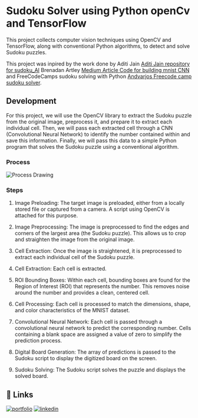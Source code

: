 
# Sudoku Solver using Python openCv and TensorFlow

This project collects computer vision techniques using OpenCV and TensorFlow, along with conventional Python algorithms, to detect and solve Sudoku puzzles.

This project was inpired by the work done by Aditi Jain [Aditi Jain repository for sudoku_AI](https://github.com/Joy2469/Sudoku_AI) Brenadan Artley [Medium Article Code for building mnist CNN](https://github.com/brendanartley/Medium-Article-Code/blob/main/README.md) and FreeCodeCamps sudoku solving with Python [Andvarjos Freecode camp sudoku solver](https://github.com/Andvarjo/freecodecamp/blob/main/Python/sudoku_solver.py).




## Development

For this project, we will use the OpenCV library to extract the Sudoku puzzle from the original image, preprocess it, and prepare it to extract each individual cell. Then, we will pass each extracted cell through a CNN (Convolutional Neural Network) to identify the number contained within and save this information. Finally, we will pass this data to a simple Python program that solves the Sudoku puzzle using a conventional algorithm.


### Process
![Process Drawing](sudoku/process.jpg)

### Steps


1. Image Preloading: The target image is preloaded, either from a locally stored file or captured from a camera. A script using OpenCV is attached for this purpose.

2. Image Preprocessing: The image is preprocessed to find the edges and corners of the largest area (the Sudoku puzzle). This allows us to crop and straighten the image from the original image.

3. Cell Extraction: Once the image is straightened, it is preprocessed to extract each individual cell of the Sudoku puzzle.

4. Cell Extraction: Each cell is extracted.

5. ROI Bounding Boxes: Within each cell, bounding boxes are found for the Region of Interest (ROI) that represents the number. This removes noise around the number and provides a clean, centered cell.

6. Cell Processing: Each cell is processed to match the dimensions, shape, and color characteristics of the MNIST dataset.

7. Convolutional Neural Network: Each cell is passed through a convolutional neural network to predict the corresponding number. Cells containing a blank space are assigned a value of zero to simplify the 
prediction process.

8. Digital Board Generation: The array of predictions is passed to the Sudoku script to display the digitized board on the screen.

9. Sudoku Solving: The Sudoku script solves the puzzle and displays the solved board.


## 🔗 Links
[![portfolio](https://img.shields.io/badge/my_portfolio-000?style=for-the-badge&logo=ko-fi&logoColor=white)](https://github.com/Andvarjo/)
[![linkedin](https://img.shields.io/badge/linkedin-0A66C2?style=for-the-badge&logo=linkedin&logoColor=white)](https://www.linkedin.com/in/andres-varela92/)


